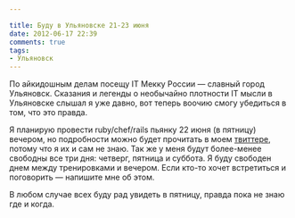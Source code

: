 ```yaml
---

title: Буду в Ульяновске 21-23 июня
date: 2012-06-17 22:39
comments: true
tags: 
- Ульяновск
---
```


По айкидошным делам посещу IT Мекку России — славный город Ульяновск. Сказания и легенды о необычайно плотности IT мысли в
Ульяновске слышал я уже давно, вот теперь воочию смогу убедиться в том, что это правда.

Я планирую провести ruby/chef/rails пьянку 22 июня (в пятницу) вечером, но подробности можно будет прочитать в моем
[твиттере](https://twitter.com/#!/evtuhovich), потому что я их и сам не знаю. Так же у меня будут более-менее свободны
все три дня: четверг, пятница и суббота. Я буду свободен днем между тренировками и вечером. Если кто-то хочет
встретиться и поговорить — напишите мне об этом.

В любом случае всех буду рад увидеть в пятницу, правда пока не знаю где и когда.
